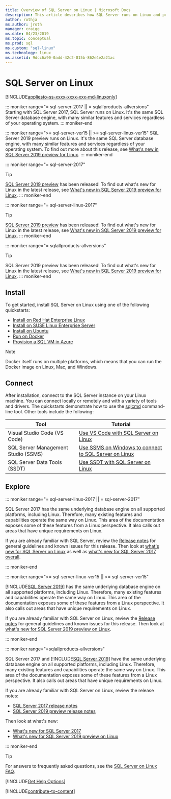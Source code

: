 ```yaml
---
title: Overview of SQL Server on Linux | Microsoft Docs
description: This article describes how SQL Server runs on Linux and provides information on how to learn more.
author: rothja 
ms.author: jroth 
manager: craigg
ms.date: 04/23/2019
ms.topic: conceptual
ms.prod: sql
ms.custom: "sql-linux"
ms.technology: linux
ms.assetid: 9dcc6a90-0add-42c2-815b-862e4e2a21ac
---
```

# SQL Server on Linux

[!INCLUDE[appliesto-ss-xxxx-xxxx-xxx-md-linuxonly](../includes/appliesto-ss-xxxx-xxxx-xxx-md-linuxonly.md)]

::: moniker range="= sql-server-2017 || = sqlallproducts-allversions"
Starting with SQL Server 2017, SQL Server runs on Linux. It's the same SQL Server database engine, with many similar features and services regardless of your operating system.
::: moniker-end

::: moniker range=">= sql-server-ver15 || >= sql-server-linux-ver15"
SQL Server 2019 preview runs on Linux. It's the same SQL Server database engine, with many similar features and services regardless of your operating system. To find out more about this release, see [What's new in SQL Server 2019 preview for Linux](../sql-server/what-s-new-in-sql-server-ver15.md#sql-server-on-linux).
::: moniker-end

::: moniker range="= sql-server-2017"
> [!TIP]
> [SQL Server 2019 preview](sql-server-linux-overview.md?view=sql-server-ver15) has been released! To find out what's new for Linux in the latest release, see [What's new in SQL Server 2019 preview for Linux](../sql-server/what-s-new-in-sql-server-ver15.md?view=sql-server-ver15#sql-server-on-linux).
::: moniker-end

::: moniker range="= sql-server-linux-2017"
> [!TIP]
> [SQL Server 2019 preview](sql-server-linux-overview.md?view=sql-server-linux-ver15) has been released! To find out what's new for Linux in the latest release, see [What's new in SQL Server 2019 preview for Linux](../sql-server/what-s-new-in-sql-server-ver15.md?view=sql-server-linux-ver15#sql-server-on-linux).
::: moniker-end

::: moniker range="= sqlallproducts-allversions"
> [!TIP]
> SQL Server 2019 preview has been released! To find out what's new for Linux in the latest release, see [What's new in SQL Server 2019 preview for Linux](../sql-server/what-s-new-in-sql-server-ver15.md#sql-server-on-linux).
::: moniker-end

## Install

To get started, install SQL Server on Linux using one of the following quickstarts:

- [Install on Red Hat Enterprise Linux](quickstart-install-connect-red-hat.md)
- [Install on SUSE Linux Enterprise Server](quickstart-install-connect-suse.md)
- [Install on Ubuntu](quickstart-install-connect-ubuntu.md)
- [Run on Docker](quickstart-install-connect-docker.md)
- [Provision a SQL VM in Azure](/azure/virtual-machines/linux/sql/provision-sql-server-linux-virtual-machine?toc=%2fsql%2flinux%2ftoc.json)

> [!NOTE]
> Docker itself runs on multiple platforms, which means that you can run the Docker image on Linux, Mac, and Windows.

## Connect

After installation, connect to the SQL Server instance on your Linux machine. You can connect locally or remotely and with a variety of tools and drivers. The quickstarts demonstrate how to use the [sqlcmd](sql-server-linux-setup-tools.md) command-line tool. Other tools include the following:

| Tool | Tutorial |
|-----|-----|
| Visual Studio Code (VS Code) | [Use VS Code with SQL Server on Linux](sql-server-linux-develop-use-vscode.md) |
| SQL Server Management Studio (SSMS) | [Use SSMS on Windows to connect to SQL Server on Linux](sql-server-linux-manage-ssms.md) |
| SQL Server Data Tools (SSDT) | [Use SSDT with SQL Server on Linux](sql-server-linux-develop-use-ssdt.md) |

## Explore

<!--SQL Server 2017 on Linux-->
::: moniker range="= sql-server-linux-2017 || = sql-server-2017"

SQL Server 2017 has the same underlying database engine on all supported platforms, including Linux. Therefore, many existing features and capabilities operate the same way on Linux. This area of the documentation exposes some of these features from a Linux perspective. It also calls out areas that have unique requirements on Linux.

If you are already familiar with SQL Server, review the [Release notes](sql-server-linux-release-notes.md) for general guidelines and known issues for this release. Then look at [what's new for SQL Server on Linux](sql-server-linux-whats-new.md) as well as [what's new for SQL Server 2017 overall](../sql-server/what-s-new-in-sql-server-2017.md).

::: moniker-end
<!--SQL Server 2019 on Linux-->
::: moniker range=">= sql-server-linux-ver15 || >= sql-server-ver15"

[!INCLUDE[SQL Server 2019](../includes/sssqlv15-md.md)] has the same underlying database engine on all supported platforms, including Linux. Therefore, many existing features and capabilities operate the same way on Linux. This area of the documentation exposes some of these features from a Linux perspective. It also calls out areas that have unique requirements on Linux.

If you are already familiar with SQL Server on Linux, review the [Release notes](sql-server-linux-release-notes-2019.md) for general guidelines and known issues for this release. Then look at [what's new for SQL Server 2019 preview on Linux](../sql-server/what-s-new-in-sql-server-ver15.md?view=sql-server-ver15).

::: moniker-end

<!--SQL Server All Versions-->
::: moniker range="=sqlallproducts-allversions"

SQL Server 2017 and [!INCLUDE[SQL Server 2019](../includes/sssqlv15-md.md)] have the same underlying database engine on all supported platforms, including Linux. Therefore, many existing features and capabilities operate the same way on Linux. This area of the documentation exposes some of these features from a Linux perspective. It also calls out areas that have unique requirements on Linux.

If you are already familiar with SQL Server on Linux, review the release notes:

- [SQL Server 2017 release notes](sql-server-linux-release-notes.md)
- [SQL Server 2019 preview release notes](sql-server-linux-release-notes-2019.md)

Then look at what's new:

- [What's new for SQL Server 2017](sql-server-linux-whats-new.md)
- [What's new for SQL Server 2019 preview on Linux](../sql-server/what-s-new-in-sql-server-ver15.md#sql-server-on-linux)

::: moniker-end

> [!TIP]
> For answers to frequently asked questions, see the [SQL Server on Linux FAQ](sql-server-linux-faq.md).

[!INCLUDE[Get Help Options](../includes/paragraph-content/get-help-options.md)]

[!INCLUDE[contribute-to-content](../includes/paragraph-content/contribute-to-content.md)]
